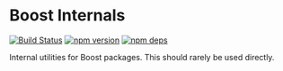# Boost Internals

[![Build Status](https://github.com/milesj/boost/workflows/build/badge.svg)](https://github.com/milesj/boost/actions?query=branch%3Amaster)
[![npm version](https://badge.fury.io/js/%40boost%internal.svg)](https://www.npmjs.com/package/@boost/internal)
[![npm deps](https://david-dm.org/milesj/boost.svg?path=packages/internal)](https://www.npmjs.com/package/@boost/internal)

Internal utilities for Boost packages. This should rarely be used directly.
